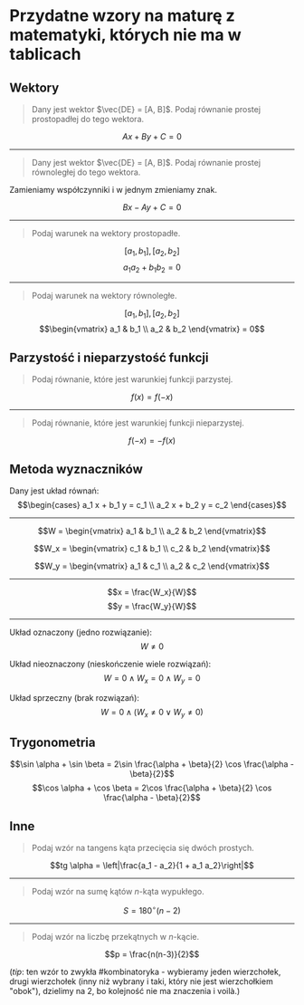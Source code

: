 # Przydatne wzory na maturę z matematyki, których nie ma w tablicach

## Wektory

> Dany jest wektor $\vec{DE} = [A, B]$. Podaj równanie prostej prostopadłej do tego wektora.

$$Ax + By + C = 0$$

---

> Dany jest wektor $\vec{DE} = [A, B]$. Podaj równanie prostej równoległej do tego wektora.

Zamieniamy współczynniki i w jednym zmieniamy znak.

$$Bx - Ay + C = 0$$

---

> Podaj warunek na wektory prostopadłe.

$$[a_1, b_1], [a_2, b_2]$$
$$a_1 a_2 + b_1 b_2 = 0$$

---

> Podaj warunek na wektory równoległe.

$$[a_1, b_1], [a_2, b_2]$$
$$\begin{vmatrix} 
a_1 & b_1 \\
a_2 & b_2
\end{vmatrix} = 0$$

## Parzystość i nieparzystość funkcji

> Podaj równanie, które jest warunkiej funkcji parzystej.

$$f(x)=f(-x)$$

---

> Podaj równanie, które jest warunkiej funkcji nieparzystej.

$$f(-x)=-f(x)$$

## Metoda wyznaczników

Dany jest układ równań:
$$\begin{cases}
a_1 x + b_1 y = c_1 \\
a_2 x + b_2 y = c_2
\end{cases}$$

---

$$W = \begin{vmatrix} 
a_1 & b_1 \\
a_2 & b_2
\end{vmatrix}$$

$$W_x = \begin{vmatrix}
c_1 & b_1 \\
c_2 & b_2
\end{vmatrix}$$

$$W_y = \begin{vmatrix}
a_1 & c_1 \\
a_2 & c_2
\end{vmatrix}$$

---

$$x = \frac{W_x}{W}$$
$$y = \frac{W_y}{W}$$

---

Układ oznaczony (jedno rozwiązanie):
$$W \neq 0$$

Układ nieoznaczony (nieskończenie wiele rozwiązań):
$$W = 0 \land W_x = 0 \land W_y = 0$$

Układ sprzeczny (brak rozwiązań):
$$W = 0 \land (W_x \neq 0 \lor W_y \neq 0)$$

## Trygonometria

$$\sin \alpha + \sin \beta = 2\sin \frac{\alpha + \beta}{2} \cos \frac{\alpha - \beta}{2}$$
$$\cos \alpha + \cos \beta = 2\cos \frac{\alpha + \beta}{2} \cos \frac{\alpha - \beta}{2}$$

## Inne

> Podaj wzór na tangens kąta przecięcia się dwóch prostych.

$$tg \alpha = \left|\frac{a_1 - a_2}{1 + a_1 a_2}\right|$$

---

> Podaj wzór na sumę kątów $n$-kąta wypukłego.

$$S = 180^{\circ} (n-2)$$

---

> Podaj wzór na liczbę przekątnych w $n$-kącie.

$$p = \frac{n(n-3)}{2}$$

(_tip_: ten wzór to zwykła \#kombinatoryka - wybieramy jeden wierzchołek, drugi wierzchołek (inny niż wybrany i taki, który nie jest wierzchołkiem "obok"), dzielimy na 2, bo kolejność nie ma znaczenia i voilà.)
